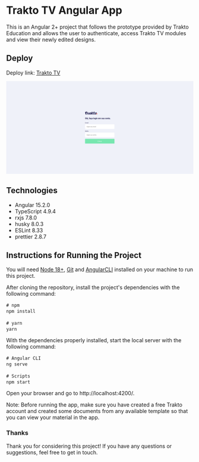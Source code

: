 # Trakto TV Angular App

This is an Angular 2+ project that follows the prototype provided by Trakto Education and allows the user to authenticate, access Trakto TV modules and view their newly edited designs.

## Deploy

Deploy link: [Trakto TV](https://trakto-platform.vercel.app/login)

![Platform Screenshot](https://raw.githubusercontent.com/oliveiraD4vi/trakto-platform/main/src/assets/images/banners/screenshot-model.png)

## Technologies

- Angular 15.2.0
- TypeScript 4.9.4
- rxjs 7.8.0
- husky 8.0.3
- ESLint 8.33
- prettier 2.8.7

## Instructions for Running the Project

You will need [Node 18+](https://nodejs.org/en), [Git](https://git-scm.com/) and [AngularCLI](https://angular.io/) installed on your machine to run this project.

After cloning the repository, install the project's dependencies with the following command:

```
# npm
npm install

# yarn
yarn
```

With the dependencies properly installed, start the local server with the following command:

```
# Angular CLI
ng serve

# Scripts
npm start
```

Open your browser and go to http://localhost:4200/.

Note: Before running the app, make sure you have created a free Trakto account and created some documents from any available template so that you can view your material in the app.

### Thanks

Thank you for considering this project! If you have any questions or suggestions, feel free to get in touch.
